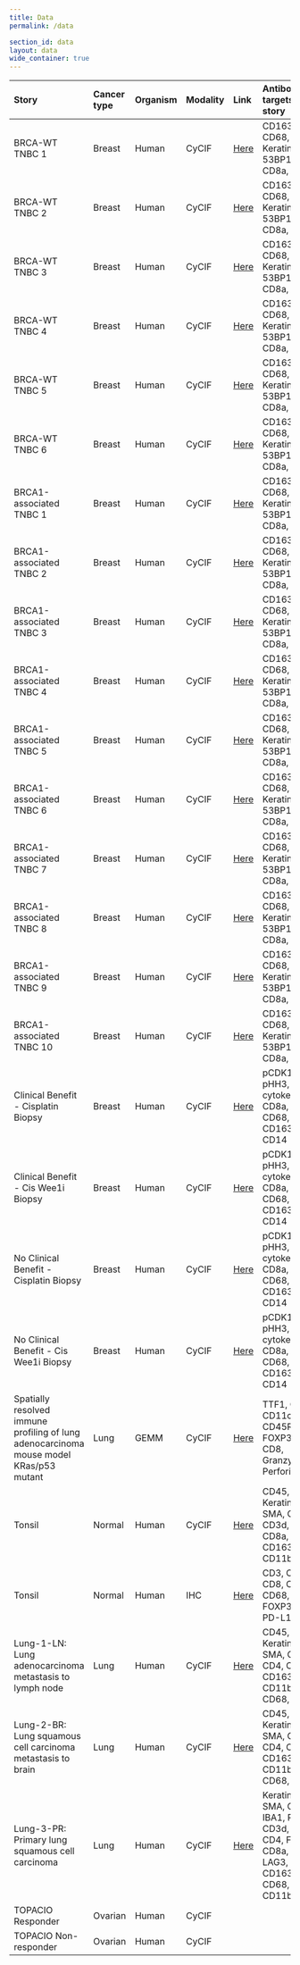 ```yaml
---
title: Data
permalink: /data

section_id: data
layout: data
wide_container: true
---
```


<div class="table-wrapper" markdown="block">

| Story | Cancer type | Organism | Modality | Link | Antibodies targets in the story |
| :-- | :-- | :-- | :-- | :-- | :-- |
| BRCA-WT TNBC 1 | Breast | Human | CyCIF | [Here](https://www.cycif.org/data/mehta-2020/osd-BRCA-WT-1#s=0) | CD163, CD68, Keratin, Ki67, 53BP1, CD4, CD8a, FOXP3 |
| BRCA-WT TNBC 2 | Breast | Human | CyCIF | [Here](https://www.cycif.org/data/mehta-2020/osd-BRCA-WT-2#s=0) | CD163, CD68, Keratin, Ki67, 53BP1, CD4, CD8a, FOXP3 |
| BRCA-WT TNBC 3 | Breast | Human | CyCIF | [Here](https://www.cycif.org/data/mehta-2020/osd-BRCA-WT-3#s=0) | CD163, CD68, Keratin, Ki67, 53BP1, CD4, CD8a, FOXP3 |
| BRCA-WT TNBC 4 | Breast | Human | CyCIF | [Here](https://www.cycif.org/data/mehta-2020/osd-BRCA-WT-4#s=0) | CD163, CD68, Keratin, Ki67, 53BP1, CD4, CD8a, FOXP3 |
| BRCA-WT TNBC 5 | Breast | Human | CyCIF | [Here](https://www.cycif.org/data/mehta-2020/osd-BRCA-WT-5#s=0) | CD163, CD68, Keratin, Ki67, 53BP1, CD4, CD8a, FOXP3 |
| BRCA-WT TNBC 6 | Breast | Human | CyCIF | [Here](https://www.cycif.org/data/mehta-2020/osd-BRCA-WT-6#s=0) | CD163, CD68, Keratin, Ki67, 53BP1, CD4, CD8a, FOXP3 |
| BRCA1-associated TNBC 1 | Breast | Human | CyCIF | [Here](https://www.cycif.org/data/mehta-2020/osd-BRCA1-associated-1#s=0) | CD163, CD68, Keratin, Ki67, 53BP1, CD4, CD8a, FOXP3 |
| BRCA1-associated TNBC 2 | Breast | Human | CyCIF | [Here](https://www.cycif.org/data/mehta-2020/osd-BRCA1-associated-2#s=0) | CD163, CD68, Keratin, Ki67, 53BP1, CD4, CD8a, FOXP3 |
| BRCA1-associated TNBC 3 | Breast | Human | CyCIF | [Here](https://www.cycif.org/data/mehta-2020/osd-BRCA1-associated-3#s=0) | CD163, CD68, Keratin, Ki67, 53BP1, CD4, CD8a, FOXP3 |
| BRCA1-associated TNBC 4 | Breast | Human | CyCIF | [Here](https://www.cycif.org/data/mehta-2020/osd-BRCA1-associated-4#s=0) | CD163, CD68, Keratin, Ki67, 53BP1, CD4, CD8a, FOXP3 |
| BRCA1-associated TNBC 5 | Breast | Human | CyCIF | [Here](https://www.cycif.org/data/mehta-2020/osd-BRCA1-associated-5#s=0) | CD163, CD68, Keratin, Ki67, 53BP1, CD4, CD8a, FOXP3 |
| BRCA1-associated TNBC 6 | Breast | Human | CyCIF | [Here](https://www.cycif.org/data/mehta-2020/osd-BRCA1-associated-6#s=0) | CD163, CD68, Keratin, Ki67, 53BP1, CD4, CD8a, FOXP3 |
| BRCA1-associated TNBC 7 | Breast | Human | CyCIF | [Here](https://www.cycif.org/data/mehta-2020/osd-BRCA1-associated-7#s=0) | CD163, CD68, Keratin, Ki67, 53BP1, CD4, CD8a, FOXP3 |
| BRCA1-associated TNBC 8 | Breast | Human | CyCIF | [Here](https://www.cycif.org/data/mehta-2020/osd-BRCA1-associated-8#s=0) | CD163, CD68, Keratin, Ki67, 53BP1, CD4, CD8a, FOXP3 |
| BRCA1-associated TNBC 9 | Breast | Human | CyCIF | [Here](https://www.cycif.org/data/mehta-2020/osd-BRCA1-associated-9#s=0) | CD163, CD68, Keratin, Ki67, 53BP1, CD4, CD8a, FOXP3 |
| BRCA1-associated TNBC 10 | Breast | Human | CyCIF | [Here](https://www.cycif.org/data/mehta-2020/osd-BRCA1-associated-10#s=0) | CD163, CD68, Keratin, Ki67, 53BP1, CD4, CD8a, FOXP3 |
| Clinical Benefit - Cisplatin Biopsy | Breast  | Human | CyCIF | [Here](https://www.cycif.org/data/keenan-2020/osd-cis.html#s=0) | pCDK1/2/3/5, pHH3, pan-cytokeratin, CD8a, CD4, CD68, CD163, CD14 |
| Clinical Benefit - Cis Wee1i Biopsy | Breast  | Human | CyCIF | [Here](https://www.cycif.org/data/keenan-2020/osd-Wee1.html#s=0) | pCDK1/2/3/5, pHH3, pan-cytokeratin, CD8a, CD4, CD68, CD163, CD14 |
| No Clinical Benefit - Cisplatin Biopsy | Breast  | Human | CyCIF | [Here](https://www.cycif.org/data/keenan-2020/osd-25_C1_a.html#s=0) | pCDK1/2/3/5, pHH3, pan-cytokeratin, CD8a, CD4, CD68, CD163, CD14 |
| No Clinical Benefit - Cis Wee1i Biopsy | Breast  | Human | CyCIF | [Here](https://www.cycif.org/data/keenan-2020/osd-25_C2_b.html#s=0) | pCDK1/2/3/5, pHH3, pan-cytokeratin, CD8a, CD4, CD68, CD163, CD14 |
| Spatially resolved immune profiling of lung adenocarcinoma mouse model KRas/p53 mutant | Lung  | GEMM | CyCIF | [Here](https://www.cycif.org/data/gaglia-mit-ludwig-2020/osd-gemm-lung.html#s=0) | TTF1, CD45, CD11c, CD45R, FOXP3, CD4, CD8, Granzyme B, Perforin |
| Tonsil | Normal | Human | CyCIF | [Here](https://www.cycif.org/data/du-lin-rashid-nat-protoc-2019/osd-TONSIL_1#s=0) | CD45, IBA1, Keratin, α-SMA, CD20, CD3d, CD4, CD8a, CD14, CD163, CD11b, CD68 |
| Tonsil | Normal | Human | IHC | [Here](https://www.cycif.org/data/du-lin-rashid-nat-protoc-2019/osd-TONSIL_IHC#s=0) | CD3, CD4, CD8, CD20, CD68, FOXP3, PD1, PD-L1 |
| Lung-1-LN: Lung adenocarcinoma metastasis to lymph node | Lung | Human | CyCIF | [Here](https://www.cycif.org/data/du-lin-rashid-nat-protoc-2019/osd-LUNG_1#s=0) | CD45, IBA1, Keratin, α-SMA, CD20, CD4, CD8a, CD163, CD11b, CD68, CD14,  |
| Lung-2-BR: Lung squamous cell carcinoma metastasis to brain | Lung | Human | CyCIF | [Here](https://www.cycif.org/data/du-lin-rashid-nat-protoc-2019/osd-LUNG_2#s=0) | CD45, IBA1, Keratin, α-SMA, CD20, CD4, CD8a, CD163, CD11b, CD68, CD14,  |
| Lung-3-PR: Primary lung squamous cell carcinoma | Lung | Human | CyCIF | [Here](https://www.cycif.org/data/du-lin-rashid-nat-protoc-2019/osd-LUNG_3#s=0) | Keratin, α-SMA, CD45, IBA1, PD-L1, CD3d, CD20, CD4, FOXP3, CD8a, PD1, LAG3, CD163, CD68, CD11b, CD14 |
| TOPACIO Responder | Ovarian  | Human | CyCIF |  |  |
| TOPACIO Non-responder | Ovarian  | Human | CyCIF |  |  |

</div>